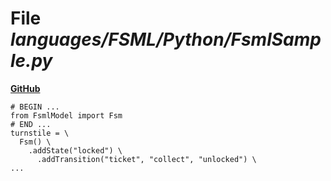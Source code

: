 # File _languages/FSML/Python/FsmlSample.py_
**[GitHub](https://github.com/softlang/yas/blob/master/languages/FSML/Python/FsmlSample.py)**
```
# BEGIN ...
from FsmlModel import Fsm
# END ...
turnstile = \
  Fsm() \
    .addState("locked") \
      .addTransition("ticket", "collect", "unlocked") \
...
```
